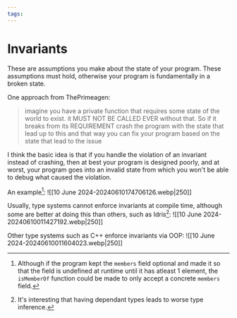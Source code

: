 ```yaml
---
tags:
---
```


# Invariants

These are assumptions you make about the state of your program. These assumptions must hold, otherwise your program is fundamentally in a broken state.

One approach from ThePrimeagen:

>imagine you have a private function that requires some state of the world to exist. it MUST NOT BE CALLED EVER without that. So if it breaks from its REQUIREMENT crash the program with the state that lead up to this and that way you can fix your program based on the state that lead to the issue

I think the basic idea is that if you handle the violation of an invariant instead of crashing, then at best your program is designed poorly, and at worst, your program goes into an invalid state from which you won't be able to debug what caused the violation.

An example[^2]:
![[10 June 2024-20240610174706126.webp|250]]

Usually, type systems cannot enforce invariants at compile time, although some are better at doing this than others, such as Idris[^1]:
![[10 June 2024-20240610011427192.webp|250]]

Other type systems such as C++ enforce invariants via OOP:
![[10 June 2024-20240610011604023.webp|250]]


[^1]: It's interesting that having dependant types leads to worse type inference.
[^2]: Although if the program kept the `members` field optional and made it so that the field is undefined at runtime until it has atleast 1 element, the `isMemberOf` function could be made to only accept a concrete `members` field.